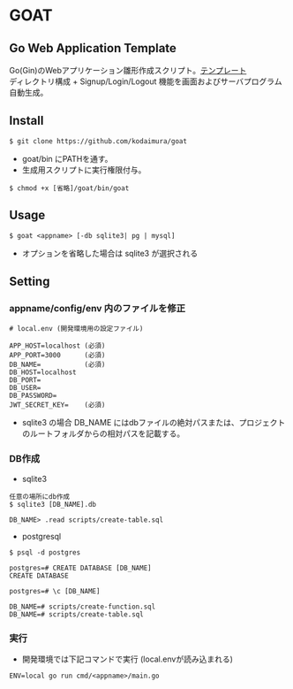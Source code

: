 # GOAT
## Go Web Application Template
Go(Gin)のWebアプリケーション雛形作成スクリプト。[テンプレート](https://github.com/kodaimura/goat)\
ディレクトリ構成 + Signup/Login/Logout 機能を画面およびサーバプログラム自動生成。  

## Install
```
$ git clone https://github.com/kodaimura/goat
```

* goat/bin にPATHを通す。
* 生成用スクリプトに実行権限付与。

```
$ chmod +x [省略]/goat/bin/goat
```

## Usage

```
$ goat <appname> [-db sqlite3| pg | mysql]
```

* オプションを省略した場合は sqlite3 が選択される

## Setting
### appname/config/env 内のファイルを修正

```
# local.env (開発環境用の設定ファイル)

APP_HOST=localhost (必須)
APP_PORT=3000      (必須)
DB_NAME=           (必須)
DB_HOST=localhost
DB_PORT=
DB_USER=
DB_PASSWORD=
JWT_SECRET_KEY=    (必須)
```

* sqlite3 の場合 DB_NAME にはdbファイルの絶対パスまたは、プロジェクトのルートフォルダからの相対パスを記載する。

### DB作成
* sqlite3

```
任意の場所にdb作成
$ sqlite3 [DB_NAME].db

DB_NAME> .read scripts/create-table.sql
```

* postgresql
```
$ psql -d postgres

postgres=# CREATE DATABASE [DB_NAME]
CREATE DATABASE

postgres=# \c [DB_NAME]

DB_NAME=# scripts/create-function.sql
DB_NAME=# scripts/create-table.sql
```

### 実行
* 開発環境では下記コマンドで実行 (local.envが読み込まれる)

```
ENV=local go run cmd/<appname>/main.go
```
